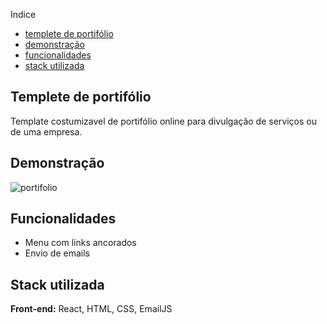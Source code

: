   Indice
  
  * [templete de portifólio](#templete-de-portifólio)
  * [demonstração](#demonstração)
  * [funcionalidades](#funcionalidades)
  * [stack utilizada](#stack-utilizada)
## Templete de portifólio

Template costumizavel de portifólio online para divulgação de serviços ou de uma empresa.


## Demonstração

![portifolio](https://user-images.githubusercontent.com/74041954/209414598-3d40c898-a028-495c-b2a3-80cfc9b2e117.gif)


## Funcionalidades

- Menu com links ancorados
- Envio de emails


## Stack utilizada

**Front-end:** React, HTML, CSS, EmailJS

